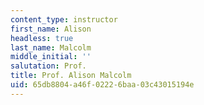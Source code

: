 ```yaml
---
content_type: instructor
first_name: Alison
headless: true
last_name: Malcolm
middle_initial: ''
salutation: Prof.
title: Prof. Alison Malcolm
uid: 65db8804-a46f-0222-6baa-03c43015194e
---
```


